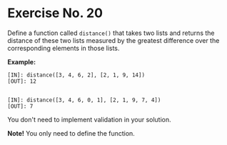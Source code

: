 # Exercise No. 20

Define a function called `distance()` that takes two lists and returns the distance of these two lists measured by the greatest difference over the corresponding elements in those lists.


**Example:**


    [IN]: distance([3, 4, 6, 2], [2, 1, 9, 14])
    [OUT]: 12


    [IN]: distance([3, 4, 6, 0, 1], [2, 1, 9, 7, 4])
    [OUT]: 7


You don't need to implement validation in your solution.


**Note!** You only need to define the function.
